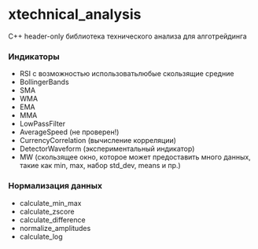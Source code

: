 # xtechnical_analysis
C++ header-only библиотека технического анализа для алготрейдинга

### Индикаторы

* RSI с возможностью использоватьлюбые скользящие средние
* BollingerBands
* SMA
* WMA
* EMA
* MMA
* LowPassFilter
* AverageSpeed (не проверен!)
* CurrencyCorrelation (вычисление корреляции)
* DetectorWaveform (экспериментальный индикатор)
* MW (скользящее окно, которое может предоставить много данных, такие как min, max, набор std_dev, means и пр.)

### Нормализация данных

* calculate_min_max
* calculate_zscore
* calculate_difference
* normalize_amplitudes
* calculate_log

